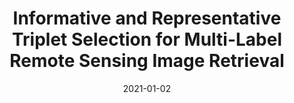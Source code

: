 ---
date: 2021-01-02

title: Informative and Representative Triplet Selection for Multi-Label Remote Sensing Image Retrieval

description: |
    This repository contains the code for our informative and representative triplet selection method in the context of multi-label remote sensing image retrieval. Our method selects a small set of the most representative and informative triplets based on two main steps. In the first step, a set of anchors that are diverse to each other in the embedding space is selected from the current mini-batch using an iterative algorithm. In the second step, different sets of positive and negative images are chosen for each anchor by evaluating the relevancy, hardness and diversity of the images among each other based on a novel strategy. The selection of the most informative and representative triplets results in: i) reducing the computational complexity of the training phase without any significant loss on the performance; and ii) an increase in learning speed since informative triplets allow fast convergence.

repositories:
    - name: Image Retrieval from Triplets @RSiM-Git
      link: https://git.tu-berlin.de/rsim/image-retrieval-from-triplets/

accompanying_paper:
    title: Informative and Representative Triplet Selection for Multi-Label Remote Sensing Image Retrieval
    link: https://arxiv.org/abs/2105.03647

contact_people:
    - name: Gencer Sumbul
      link: /team/members/gencer-sumbul

---